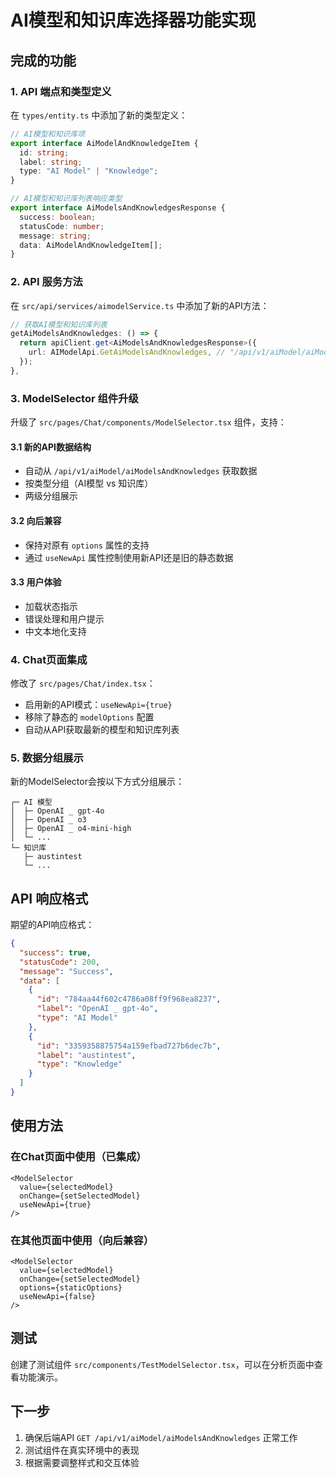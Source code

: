 # AI模型和知识库选择器功能实现

## 完成的功能

### 1. API 端点和类型定义

在 `types/entity.ts` 中添加了新的类型定义：
```typescript
// AI模型和知识库项
export interface AiModelAndKnowledgeItem {
  id: string;
  label: string;
  type: "AI Model" | "Knowledge";
}

// AI模型和知识库列表响应类型
export interface AiModelsAndKnowledgesResponse {
  success: boolean;
  statusCode: number;
  message: string;
  data: AiModelAndKnowledgeItem[];
}
```

### 2. API 服务方法

在 `src/api/services/aimodelService.ts` 中添加了新的API方法：
```typescript
// 获取AI模型和知识库列表
getAiModelsAndKnowledges: () => {
  return apiClient.get<AiModelsAndKnowledgesResponse>({
    url: AIModelApi.GetAiModelsAndKnowledges, // "/api/v1/aiModel/aiModelsAndKnowledges"
  });
},
```

### 3. ModelSelector 组件升级

升级了 `src/pages/Chat/components/ModelSelector.tsx` 组件，支持：

#### 3.1 新的API数据结构
- 自动从 `/api/v1/aiModel/aiModelsAndKnowledges` 获取数据
- 按类型分组（AI模型 vs 知识库）
- 两级分组展示

#### 3.2 向后兼容
- 保持对原有 `options` 属性的支持
- 通过 `useNewApi` 属性控制使用新API还是旧的静态数据

#### 3.3 用户体验
- 加载状态指示
- 错误处理和用户提示
- 中文本地化支持

### 4. Chat页面集成

修改了 `src/pages/Chat/index.tsx`：
- 启用新的API模式：`useNewApi={true}`
- 移除了静态的 `modelOptions` 配置
- 自动从API获取最新的模型和知识库列表

### 5. 数据分组展示

新的ModelSelector会按以下方式分组展示：

```
┌─ AI 模型
│  ├─ OpenAI _ gpt-4o
│  ├─ OpenAI _ o3
│  ├─ OpenAI _ o4-mini-high
│  └─ ...
└─ 知识库
   ├─ austintest
   └─ ...
```

## API 响应格式

期望的API响应格式：
```json
{
  "success": true,
  "statusCode": 200,
  "message": "Success",
  "data": [
    {
      "id": "784aa44f602c4786a08ff9f968ea8237",
      "label": "OpenAI _ gpt-4o",
      "type": "AI Model"
    },
    {
      "id": "3359358875754a159efbad727b6dec7b",
      "label": "austintest",
      "type": "Knowledge"
    }
  ]
}
```

## 使用方法

### 在Chat页面中使用（已集成）
```tsx
<ModelSelector
  value={selectedModel}
  onChange={setSelectedModel}
  useNewApi={true}
/>
```

### 在其他页面中使用（向后兼容）
```tsx
<ModelSelector
  value={selectedModel}
  onChange={setSelectedModel}
  options={staticOptions}
  useNewApi={false}
/>
```

## 测试

创建了测试组件 `src/components/TestModelSelector.tsx`，可以在分析页面中查看功能演示。

## 下一步

1. 确保后端API `GET /api/v1/aiModel/aiModelsAndKnowledges` 正常工作
2. 测试组件在真实环境中的表现
3. 根据需要调整样式和交互体验
